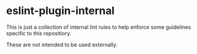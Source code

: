 # eslint-plugin-internal

This is just a collection of internal lint rules to help enforce some guidelines specific to this repositiory.

These are not intended to be used externally.
